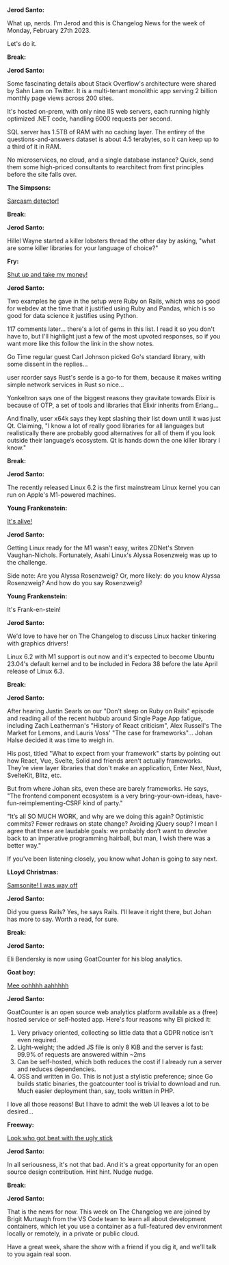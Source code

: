**Jerod Santo:**

What up, nerds. I'm Jerod and this is Changelog News for the week of Monday, February 27th 2023.

Let's do it.

**Break:**

**Jerod Santo:**

Some fascinating details about Stack Overflow's architecture were shared by Sahn Lam on Twitter. It is a multi-tenant monolithic app serving 2 billion monthly page views across 200 sites.

It's hosted on-prem, with only nine IIS web servers, each running highly optimized .NET code, handling 6000 requests per second.

SQL server has 1.5TB of RAM with no caching layer. The entirey of the questions-and-answers dataset is about 4.5 terabytes, so it can keep up to a third of it in RAM.

No microservices, no cloud, and a single database instance? Quick, send them some high-priced consultants to rearchitect from first principles before the site falls over.

**The Simpsons:**

[Sarcasm detector!](https://www.youtube.com/watch?v=EZ73Q4DwrGM)

**Break:**

**Jerod Santo:**

Hillel Wayne started a killer lobsters thread the other day by asking, "what are some killer libraries for your language of choice?"

**Fry:**

[Shut up and take my money!](https://www.youtube.com/watch?v=uASUHbFEhWY)

**Jerod Santo:**

Two examples he gave in the setup were Ruby on Rails, which was so good for webdev at the time that it justified using Ruby and Pandas, which is so good for data science it justifies using Python.

117 comments later... there's a lot of gems in this list. I read it so you don't have to, but I'll highlight just a few of the most upvoted responses, so if you want more like this follow the link in the show notes.

Go Time regular guest Carl Johnson picked Go's standard library, with some dissent in the replies...

user rcorder says Rust's serde is a go-to for them, because it makes writing simple network services in Rust so nice...

Yonkeltron says one of the biggest reasons they gravitate towards Elixir is because of OTP, a set of tools and libraries that Elixir inherits from Erlang...

And finally, user x64k says they kept slashing their list down until it was just Qt. Claiming, "I know a lot of really good libraries for all languages but realistically there are probably good alternatives for all of them if you look outside their language’s ecosystem. Qt is hands down the one killer library I know."

**Break:**

**Jerod Santo:**

The recently released Linux 6.2 is the first mainstream Linux kernel you can run on Apple's M1-powered machines.

**Young Frankenstein:**

[It's alive!](https://www.youtube.com/watch?v=0VkrUG3OrPc)

**Jerod Santo:**

Getting Linux ready for the M1 wasn't easy, writes ZDNet's Steven Vaughan-Nichols. Fortunately, Asahi Linux's Alyssa Rosenzweig was up to the challenge.

Side note: Are you Alyssa Rosenzweig? Or, more likely: do you know Alyssa Rosenzweig? And how do you say Rosenzweig?

**Young Frankenstein:**

It's Frank-en-stein!

**Jerod Santo:**

We'd love to have her on The Changelog to discuss Linux hacker tinkering with graphics drivers!

Linux 6.2 with M1 support is out now and it's expected to become Ubuntu 23.04's default kernel and to be included in Fedora 38 before the late April release of Linux 6.3.

**Break:**

**Jerod Santo:**

After hearing Justin Searls on our "Don't sleep on Ruby on Rails" episode and reading all of the recent hubbub around Single Page App fatigue, including Zach Leatherman's "History of React criticism", Alex Russell's The Market for Lemons, and Lauris Voss' "The case for frameworks"... Johan Halse decided it was time to weigh in.

His post, titled "What to expect from your framework" starts by pointing out how React, Vue, Svelte, Solid and friends aren't actually frameworks. They're view layer libraries that don't make an application, Enter Next, Nuxt, SvelteKit, Blitz, etc.

But from where Johan sits, even these are barely frameworks. He says, "The frontend component ecosystem is a very bring-your-own-ideas, have-fun-reimplementing-CSRF kind of party."

"It’s all SO MUCH WORK, and why are we doing this again? Optimistic commits? Fewer redraws on state change? Avoiding jQuery soup? I mean I agree that these are laudable goals: we probably don’t want to devolve back to an imperative programming hairball, but man, I wish there was a better way."

If you've been listening closely, you know what Johan is going to say next.

**LLoyd Christmas:**

[Samsonite! I was way off](https://www.youtube.com/watch?v=G4ev-BtPMM8)

**Jerod Santo:**

Did you guess Rails? Yes, he says Rails. I'll leave it right there, but Johan has more to say. Worth a read, for sure.

**Break:**

**Jerod Santo:**

Eli Bendersky is now using GoatCounter for his blog analytics.

**Goat boy:**

[Mee oohhhh aahhhhh](https://www.youtube.com/watch?v=daugz1DSQ5I)

**Jerod Santo:**

GoatCounter is an open source web analytics platform available as a (free) hosted service or self-hosted app. Here's four reasons why Eli picked it:

1.  Very privacy oriented, collecting so little data that a GDPR notice isn't even required.
2. Light-weight; the added JS file is only 8 KiB and the server is fast: 99.9% of requests are answered within ~2ms
3. Can be self-hosted, which both reduces the cost if I already run a server and reduces dependencies.
4. OSS and written in Go. This is not just a stylistic preference; since Go builds static binaries, the goatcounter tool is trivial to download and run. Much easier deployment than, say, tools written in PHP.

I love all those reasons! But I have to admit the web UI leaves a lot to be desired...

**Freeway:**

[Look who got beat with the ugly stick](https://www.youtube.com/watch?v=Ph3aCaj86oo)

**Jerod Santo:**

In all seriousness, it's not that bad. And it's a great opportunity for an open source design contribution. Hint hint. Nudge nudge.

**Break:**

**Jerod Santo:**

That is the news for now. This week on The Changelog we are joined by Brigit Murtaugh from the VS Code team to learn all about development containers, which let you use a container as a full-featured dev environment locally or remotely, in a private or public cloud.

Have a great week, share the show with a friend if you dig it, and we'll talk to you again real soon.
